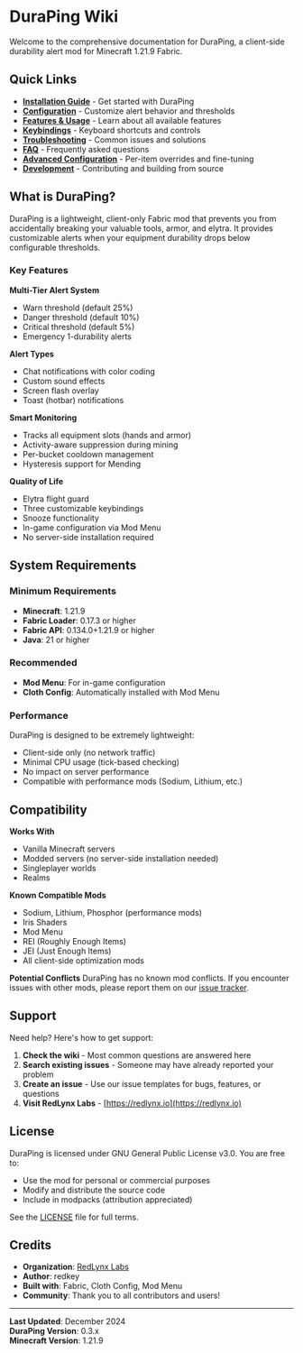 # DuraPing Wiki

Welcome to the comprehensive documentation for DuraPing, a client-side durability alert mod for Minecraft 1.21.9 Fabric.

## Quick Links

- **[Installation Guide](Installation)** - Get started with DuraPing
- **[Configuration](Configuration)** - Customize alert behavior and thresholds
- **[Features & Usage](Features-and-Usage)** - Learn about all available features
- **[Keybindings](Keybindings)** - Keyboard shortcuts and controls
- **[Troubleshooting](Troubleshooting)** - Common issues and solutions
- **[FAQ](FAQ)** - Frequently asked questions
- **[Advanced Configuration](Advanced-Configuration)** - Per-item overrides and fine-tuning
- **[Development](Development)** - Contributing and building from source

## What is DuraPing?

DuraPing is a lightweight, client-only Fabric mod that prevents you from accidentally breaking your valuable tools, armor, and elytra. It provides customizable alerts when your equipment durability drops below configurable thresholds.

### Key Features

**Multi-Tier Alert System**
- Warn threshold (default 25%)
- Danger threshold (default 10%)
- Critical threshold (default 5%)
- Emergency 1-durability alerts

**Alert Types**
- Chat notifications with color coding
- Custom sound effects
- Screen flash overlay
- Toast (hotbar) notifications

**Smart Monitoring**
- Tracks all equipment slots (hands and armor)
- Activity-aware suppression during mining
- Per-bucket cooldown management
- Hysteresis support for Mending

**Quality of Life**
- Elytra flight guard
- Three customizable keybindings
- Snooze functionality
- In-game configuration via Mod Menu
- No server-side installation required

## System Requirements

### Minimum Requirements
- **Minecraft**: 1.21.9
- **Fabric Loader**: 0.17.3 or higher
- **Fabric API**: 0.134.0+1.21.9 or higher
- **Java**: 21 or higher

### Recommended
- **Mod Menu**: For in-game configuration
- **Cloth Config**: Automatically installed with Mod Menu

### Performance
DuraPing is designed to be extremely lightweight:
- Client-side only (no network traffic)
- Minimal CPU usage (tick-based checking)
- No impact on server performance
- Compatible with performance mods (Sodium, Lithium, etc.)

## Compatibility

**Works With**
- Vanilla Minecraft servers
- Modded servers (no server-side installation needed)
- Singleplayer worlds
- Realms

**Known Compatible Mods**
- Sodium, Lithium, Phosphor (performance mods)
- Iris Shaders
- Mod Menu
- REI (Roughly Enough Items)
- JEI (Just Enough Items)
- All client-side optimization mods

**Potential Conflicts**
DuraPing has no known mod conflicts. If you encounter issues with other mods, please report them on our [issue tracker](https://github.com/redlynxlabs/duraping/issues).

## Support

Need help? Here's how to get support:

1. **Check the wiki** - Most common questions are answered here
2. **Search existing issues** - Someone may have already reported your problem
3. **Create an issue** - Use our issue templates for bugs, features, or questions
4. **Visit RedLynx Labs** - [https://redlynx.io](https://redlynx.io)

## License

DuraPing is licensed under GNU General Public License v3.0. You are free to:
- Use the mod for personal or commercial purposes
- Modify and distribute the source code
- Include in modpacks (attribution appreciated)

See the [LICENSE](https://github.com/redlynxlabs/duraping/blob/main/LICENSE) file for full terms.

## Credits

- **Organization**: [RedLynx Labs](https://redlynx.io)
- **Author**: redkey
- **Built with**: Fabric, Cloth Config, Mod Menu
- **Community**: Thank you to all contributors and users!

---

**Last Updated**: December 2024  
**DuraPing Version**: 0.3.x  
**Minecraft Version**: 1.21.9

